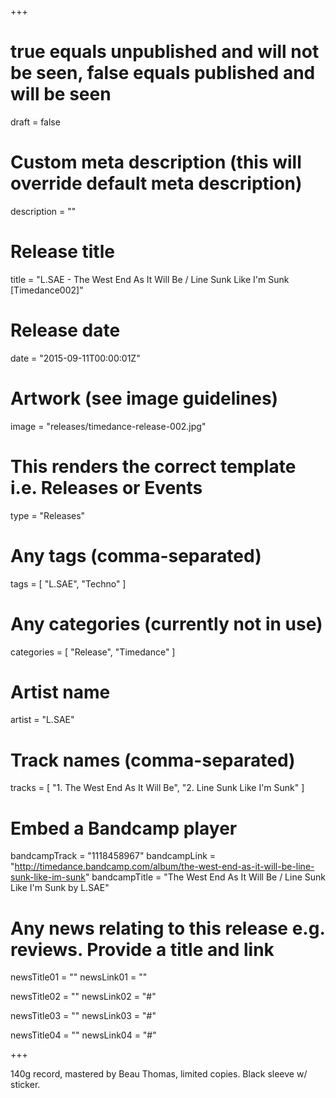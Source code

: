 +++

# true equals unpublished and will not be seen, false equals published and will be seen
draft = false

# Custom meta description (this will override default meta description)
description = ""

# Release title
title = "L.SAE - The West End As It Will Be / Line Sunk Like I'm Sunk [Timedance002]"

# Release date
date = "2015-09-11T00:00:01Z"

# Artwork (see image guidelines)
image = "releases/timedance-release-002.jpg"

# This renders the correct template i.e. Releases or Events
type = "Releases"

# Any tags (comma-separated)
tags = [ 
	"L.SAE", 
	"Techno"
]

# Any categories (currently not in use)
categories = [ 
	"Release", 
	"Timedance" 
]

# Artist name
artist = "L.SAE"

# Track names (comma-separated)
tracks = [
	"1. The West End As It Will Be",
	"2. Line Sunk Like I'm Sunk"
]

# Embed a Bandcamp player
bandcampTrack = "1118458967"
bandcampLink = "http://timedance.bandcamp.com/album/the-west-end-as-it-will-be-line-sunk-like-im-sunk"
bandcampTitle = "The West End As It Will Be / Line Sunk Like I&#39;m Sunk by L.SAE"

# Any news relating to this release e.g. reviews. Provide a title and link
newsTitle01 = ""
newsLink01 = ""

newsTitle02 = ""
newsLink02 = "#"

newsTitle03 = ""
newsLink03 = "#"

newsTitle04 = ""
newsLink04 = "#"

+++

<!-- Provide a summary/statement below -->
140g record, mastered by Beau Thomas, limited copies. Black sleeve w/ sticker.
